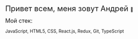 <font size="5"> Привет всем, меня зовут Андрей </font> 👋

<font size="4"> Мой стек: </font>

JavaScript, HTML5, CSS, React.js, Redux, Git, TypeScript



<!--
**cipher24/cipher24** is a ✨ _special_ ✨ repository because its `README.md` (this file) appears on your GitHub profile.

Here are some ideas to get you started:

- 🔭 I’m currently working on ...
- 🌱 I’m currently learning ...
- 👯 I’m looking to collaborate on ...
- 🤔 I’m looking for help with ...
- 💬 Ask me about ...
- 📫 How to reach me: ...
- 😄 Pronouns: ...
- ⚡ Fun fact: ...
-->
